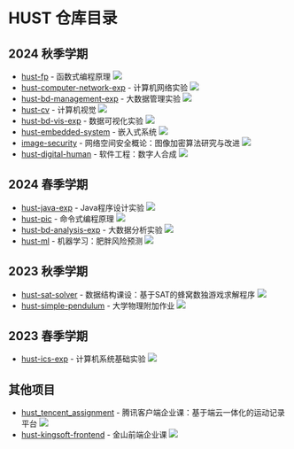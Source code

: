 # HUST 仓库目录

## 2024 秋季学期
<!-- - [hust-os-exp](https://github.com/cnint0627/hust-os-exp) - 操作系统实验  -->
- [hust-fp](https://github.com/cnint0627/hust-fp) - 函数式编程原理 [![](https://img.shields.io/badge/-Standard_ML-lightgrey)](https://github.com/cnint0627/hust-fp)
- [hust-computer-network-exp](https://github.com/cnint0627/hust-computer-network-exp) - 计算机网络实验 [![](https://img.shields.io/badge/-C++-blue)](https://github.com/cnint0627/hust-computer-network-exp)
- [hust-bd-management-exp](https://github.com/cnint0627/hust-bd-management-exp) - 大数据管理实验 [![](https://img.shields.io/badge/-HTML-orange)](https://github.com/cnint0627/hust-bd-management-exp)
- [hust-cv](https://github.com/cnint0627/hust-cv) - 计算机视觉 [![](https://img.shields.io/badge/-Jupyter_Notebook-orange)](https://github.com/cnint0627/hust-cv)
- [hust-bd-vis-exp](https://github.com/cnint0627/hust-bd-vis-exp) - 数据可视化实验 [![](https://img.shields.io/badge/-Jupyter_Notebook-orange)](https://github.com/cnint0627/hust-bd-vis-exp)
- [hust-embedded-system](https://github.com/cnint0627/hust-embedded-system) - 嵌入式系统 [![](https://img.shields.io/badge/-C-blue)](https://github.com/cnint0627/hust-embedded-system)
- [image-security](https://github.com/cnint0627/image-security) - 网络空间安全概论：图像加密算法研究与改进 [![](https://img.shields.io/badge/-Jupyter_Notebook-orange)](https://github.com/cnint0627/image-security)
- [hust-digital-human](https://github.com/cnint0627/hust-digital-human) - 软件工程：数字人合成 [![](https://img.shields.io/badge/-Python-yellow)](https://github.com/cnint0627/hust-digital-human)

## 2024 春季学期
- [hust-java-exp](https://github.com/cnint0627/hust-java-exp) - Java程序设计实验 [![](https://img.shields.io/badge/-Java-red)](https://github.com/cnint0627/hust-java-exp)
- [hust-pic](https://github.com/cnint0627/hust-pic) - 命令式编程原理 [![](https://img.shields.io/badge/-C-blue)](https://github.com/cnint0627/hust-pic)
- [hust-bd-analysis-exp](https://github.com/cnint0627/hust-bd-analysis-exp) - 大数据分析实验 [![](https://img.shields.io/badge/-Python-yellow)](https://github.com/cnint0627/hust-bd-analysis-exp)
- [hust-ml](https://github.com/cnint0627/hust-ml) - 机器学习：肥胖风险预测 [![](https://img.shields.io/badge/-Jupyter_Notebook-orange)](https://github.com/cnint0627/hust-ml)

## 2023 秋季学期
- [hust-sat-solver](https://github.com/cnint0627/hust-sat-solver) - 数据结构课设：基于SAT的蜂窝数独游戏求解程序 [![](https://img.shields.io/badge/-C-blue)](https://github.com/cnint0627/hust-sat-solver)
- [hust-simple-pendulum](https://github.com/cnint0627/hust-simple-pendulum) - 大学物理附加作业 [![](https://img.shields.io/badge/-Python-yellow)](https://github.com/cnint0627/hust-simple-pendulum)

## 2023 春季学期
- [hust-ics-exp](https://github.com/cnint0627/hust-ics-exp) - 计算机系统基础实验 [![](https://img.shields.io/badge/-Assembly-purple)](https://github.com/cnint0627/hust-ics-exp)

## 其他项目
- [hust_tencent_assignment](https://github.com/cnint0627/hust_tencent_assignment) - 腾讯客户端企业课：基于端云一体化的运动记录平台 [![](https://img.shields.io/badge/-TypeScript-green)](https://github.com/cnint0627/hust_tencent_assignment)
- [hust-kingsoft-frontend](https://github.com/cnint0627/hust-kingsoft-frontend) - 金山前端企业课 [![](https://img.shields.io/badge/-TypeScript-green)](https://github.com/cnint0627/hust-kingsoft-frontend)